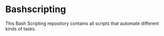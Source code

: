 # Bashscripting

This Bash Scripting repository contains all scripts that automate different kinds of tasks.
